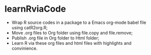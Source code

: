 learnRviaCode
=============

* Wrap R source codes in a package to a Emacs org-mode babel file using catR2org.R;
* Move .org files to Org folder using file.copy and file.remove;
* Publish .org file in Org folder to Html folder;
* Learn R via these org files and html files with highlights and convinience.
